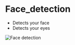 # Face_detection
- Detects your face
- Detects your eyes

![Face detection](https://user-images.githubusercontent.com/76060198/106379821-e0afa980-63ae-11eb-818f-728df4f25a0b.gif)

